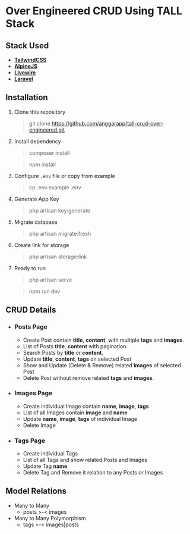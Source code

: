 

# Over Engineered CRUD Using TALL Stack
## Stack Used
- **[TailwindCSS](https://tailwindcss.com/)**
- **[AlpineJS](https://alpinejs.dev/)**
- **[Livewire](https://laravel-livewire.com/)**
- **[Laravel](https://laravel.com/)**

## Installation
1. Clone this repository 
    > git clone https://github.com/anggarapp/tall-crud-over-engineered.git
2. Install dependency
    > composer install

    > npm install
3. Configure `.env` file or copy from example
    > cp .env.example .env
4. Generate App Key
    > php artisan key:generate
5. Migrate database
    > php artisan migrate:fresh
6. Create link for storage
    > php artisan storage:link
7. Ready to run
    > php artisan serve

    > npm run dev
    
## CRUD Details
- ### **Posts Page**
    - Create Post contain **title**, **content**, with multiple **tags** and **images**.
    - List of Posts **title**, **content** with pagination.
    - Search Posts by **title** or **content**.
    - Update **title**, **content**, **tags** on selected Post
    - Show and Update (Delete & Remove) related **images** of selected Post
    - Delete Post without remove related **tags** and **images**.
- ### **Images Page**
    - Create individual Image contain **name**, **image**, **tags**
    - List of all Images contain **image** and **name**
    - Update **name**, **image**, **tags** of individual Image
    - Delete Image
- ### **Tags Page**
    - Create individual Tags
    - List of all Tags and show related Posts and Images
    - Update Tag **name**.
    - Delete Tag and Remove it relation to any Posts or Images 

## Model Relations
- Many to Many
    - posts >-< images
- Many to Many Polymorphism
    - tags >-< images|posts


